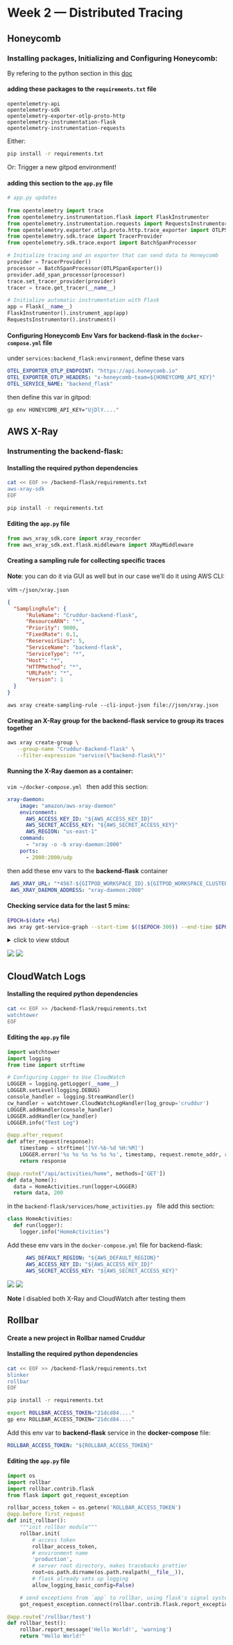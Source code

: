 # Week 2 — Distributed Tracing
## Honeycomb
### Installing packages, Initializing and Configuring Honeycomb:
By refering to the python section in this [doc](https://ui.honeycomb.io/mo.shaaban1995-gettingstarted/environments/cruddur/send-data#)
#### adding these packages to the ```requirements.txt``` file
```
opentelemetry-api 
opentelemetry-sdk 
opentelemetry-exporter-otlp-proto-http 
opentelemetry-instrumentation-flask 
opentelemetry-instrumentation-requests
```
Either:
```sh
pip install -r requirements.txt
```
Or:
Trigger a new gitpod environment!

#### adding this section to the ```app.py``` file
```py
# app.py updates
    
from opentelemetry import trace
from opentelemetry.instrumentation.flask import FlaskInstrumentor
from opentelemetry.instrumentation.requests import RequestsInstrumentor
from opentelemetry.exporter.otlp.proto.http.trace_exporter import OTLPSpanExporter
from opentelemetry.sdk.trace import TracerProvider
from opentelemetry.sdk.trace.export import BatchSpanProcessor

# Initialize tracing and an exporter that can send data to Honeycomb
provider = TracerProvider()
processor = BatchSpanProcessor(OTLPSpanExporter())
provider.add_span_processor(processor)
trace.set_tracer_provider(provider)
tracer = trace.get_tracer(__name__)

# Initialize automatic instrumentation with Flask
app = Flask(__name__)
FlaskInstrumentor().instrument_app(app)
RequestsInstrumentor().instrument()
```
#### Configuring Honeycomb Env Vars for backend-flask in the ```docker-compose.yml``` file
under ```services:backend_flask:environment```, define these vars
```yml
OTEL_EXPORTER_OTLP_ENDPOINT: "https://api.honeycomb.io"
OTEL_EXPORTER_OTLP_HEADERS: "x-honeycomb-team=${HONEYCOMB_API_KEY}"
OTEL_SERVICE_NAME: "backend_flask"
```
then define this var in gitpod:
```sh
gp env HONEYCOMB_API_KEY="UjDlY...."
```

## AWS X-Ray
### Instrumenting the backend-flask:
#### Installing the required python dependencies
```sh
cat << EOF >> /backend-flask/requirements.txt
aws-xray-sdk
EOF
```
```sh
pip install -r requirements.txt
```
#### Editing the ```app.py``` file
```py
from aws_xray_sdk.core import xray_recorder
from aws_xray_sdk.ext.flask.middleware import XRayMiddleware
```
#### Creating a sampling rule for collecting specific traces
**Note**: you can do it via GUI as well but in our case we'll do it using AWS CLI:

vim ```~/json/xray.json```
```json
{
  "SamplingRule": {
      "RuleName": "Cruddur-backend-flask",
      "ResourceARN": "*",
      "Priority": 9000,
      "FixedRate": 0.1,
      "ReservoirSize": 5,
      "ServiceName": "backend-flask",
      "ServiceType": "*",
      "Host": "*",
      "HTTPMethod": "*",
      "URLPath": "*",
      "Version": 1
  }
}
```
``` aws xray create-sampling-rule --cli-input-json file://json/xray.json ```

#### Creating an X-Ray group for the backend-flask service to group its traces together
```sh
aws xray create-group \
   --group-name "Cruddur-Backend-flask" \
   --filter-expression "service(\"backend-flask\")"
```
#### Running the X-Ray daemon as a container:
```vim ~/docker-compose.yml ```
then add this section:
```yml
xray-daemon:
    image: "amazon/aws-xray-daemon"
    environment:
      AWS_ACCESS_KEY_ID: "${AWS_ACCESS_KEY_ID}"
      AWS_SECRET_ACCESS_KEY: "${AWS_SECRET_ACCESS_KEY}"
      AWS_REGION: "us-east-1"
    command:
      - "xray -o -b xray-daemon:2000"
    ports:
      - 2000:2000/udp
```
then add these env vars to the **backend-flask** container
```yml
 AWS_XRAY_URL: "*4567-${GITPOD_WORKSPACE_ID}.${GITPOD_WORKSPACE_CLUSTER_HOST}*"
 AWS_XRAY_DAEMON_ADDRESS: "xray-daemon:2000"
```
#### Checking service data for the last 5 mins:
```sh
EPOCH=$(date +%s)
aws xray get-service-graph --start-time $(($EPOCH-300)) --end-time $EPOCH
```
<details>
<summary>click to view stdout</summary>

```json
    {
    "Services": [
        {
            "ReferenceId": 0,
            "Name": "4567-mosh95-awsbootcampcrudd-zl9lgt6sp3k.ws-eu89.gitpod.io",
            "Names": [
                "4567-mosh95-awsbootcampcrudd-zl9lgt6sp3k.ws-eu89.gitpod.io"
            ],
            "Root": true,
            "State": "active",
            "StartTime": "2023-03-03T16:05:54+00:00",
            "EndTime": "2023-03-03T16:07:49+00:00",
            "Edges": [],
            "SummaryStatistics": {
                "OkCount": 4,
                "ErrorStatistics": {
                    "ThrottleCount": 0,
                    "OtherCount": 1,
                    "TotalCount": 1
                },
                "FaultStatistics": {
                    "OtherCount": 0,
                    "TotalCount": 0
                },
                "TotalCount": 5,
                "TotalResponseTime": 0.004
            },
            "DurationHistogram": [
                {
                    "Value": 0.001,
                    "Count": 5
                }
            ],
            "ResponseTimeHistogram": [
                {
                    "Value": 0.001,
                    "Count": 5
                }
            ]
        },
        {
            "ReferenceId": 1,
            "Name": "4567-mosh95-awsbootcampcrudd-zl9lgt6sp3k.ws-eu89.gitpod.io",
            "Names": [
                "4567-mosh95-awsbootcampcrudd-zl9lgt6sp3k.ws-eu89.gitpod.io"
            ],
            "Type": "client",
            "State": "unknown",
            "StartTime": "2023-03-03T16:05:54+00:00",
            "EndTime": "2023-03-03T16:07:49+00:00",
            "Edges": [
                {
                    "ReferenceId": 0,
                    "StartTime": "2023-03-03T16:05:54+00:00",
                    "EndTime": "2023-03-03T16:07:49+00:00",
                    "SummaryStatistics": {
                        "OkCount": 4,
                        "ErrorStatistics": {
                            "ThrottleCount": 0,
                            "OtherCount": 1,
                            "TotalCount": 1
                        },
                        "FaultStatistics": {
                            "OtherCount": 0,
                            "TotalCount": 0
                        },
                        "TotalCount": 5,
                        "TotalResponseTime": 0.004
                    },
                    "ResponseTimeHistogram": [
                        {
                            "Value": 0.001,
                            "Count": 5
                        }
                    ],
                    "Aliases": []
                }
            ]
        },
        {
            "ReferenceId": 2,
            "Name": "backend-flask",
            "Names": [
                "backend-flask"
            ],
            "Root": true,
            "State": "active",
            "StartTime": "2023-03-03T16:04:04+00:00",
            "EndTime": "2023-03-03T16:08:05+00:00",
            "Edges": [],
            "SummaryStatistics": {
                "OkCount": 5,
                "ErrorStatistics": {
                    "ThrottleCount": 0,
                    "OtherCount": 0,
                    "TotalCount": 0
                },
                "FaultStatistics": {
                    "OtherCount": 0,
                    "TotalCount": 0
                },
                "TotalCount": 5,
                "TotalResponseTime": 0.004
            },
            "DurationHistogram": [
                {
                    "Value": 0.001,
                    "Count": 5
                }
            ],
            "ResponseTimeHistogram": [
                {
                    "Value": 0.001,
                    "Count": 5
                }
            ]
        },
        {
            "ReferenceId": 3,
            "Name": "backend-flask",
            "Names": [
                "backend-flask"
            ],
            "Type": "client",
            "State": "unknown",
            "StartTime": "2023-03-03T16:04:04+00:00",
            "EndTime": "2023-03-03T16:08:05+00:00",
            "Edges": [
                {
                    "ReferenceId": 2,
                    "StartTime": "2023-03-03T16:04:04+00:00",
                    "EndTime": "2023-03-03T16:08:05+00:00",
                    "SummaryStatistics": {
                        "OkCount": 5,
                        "ErrorStatistics": {
                            "ThrottleCount": 0,
                            "OtherCount": 0,
                            "TotalCount": 0
                        },
                        "FaultStatistics": {
                            "OtherCount": 0,
                            "TotalCount": 0
                        },
                        "TotalCount": 5,
                        "TotalResponseTime": 0.004
                    },
                    "ResponseTimeHistogram": [
                        {
                            "Value": 0.001,
                            "Count": 5
                        }
                    ],
                    "Aliases": []
                }
            ]
        }
    ],
    "StartTime": "2023-03-03T16:04:04+00:00",
    "EndTime": "2023-03-03T16:08:04+00:00",
    "ContainsOldGroupVersions": false
    }
```
</details>

![](assets/xray.png)
![](assets/xray2.png)

## CloudWatch Logs
#### Installing the required python dependencies
```sh
cat << EOF >> /backend-flask/requirements.txt
watchtower
EOF
```

#### Editing the ```app.py``` file
```py
import watchtower
import logging
from time import strftime
```
```py
# Configuring Logger to Use CloudWatch
LOGGER = logging.getLogger(__name__)
LOGGER.setLevel(logging.DEBUG)
console_handler = logging.StreamHandler()
cw_handler = watchtower.CloudWatchLogHandler(log_group='cruddur')
LOGGER.addHandler(console_handler)
LOGGER.addHandler(cw_handler)
LOGGER.info("Test Log")
```
```py
@app.after_request
def after_request(response):
    timestamp = strftime('[%Y-%b-%d %H:%M]')
    LOGGER.error('%s %s %s %s %s %s', timestamp, request.remote_addr, request.method, request.scheme, request.full_path, response.status)
    return response
```
```py
@app.route("/api/activities/home", methods=['GET'])
def data_home():
  data = HomeActivities.run(logger=LOGGER)
  return data, 200
```
in the ```backend-flask/services/home_activities.py ``` file add this section:
```py
class HomeActivities:
  def run(logger):
    logger.info("HomeActivities")
```
Add these env vars in the ```docker-compose.yml``` file for backend-flask:
```yml
      AWS_DEFAULT_REGION: "${AWS_DEFAULT_REGION}"
      AWS_ACCESS_KEY_ID: "${AWS_ACCESS_KEY_ID}"
      AWS_SECRET_ACCESS_KEY: "${AWS_SECRET_ACCESS_KEY}"
```
![](assets/cw.png)
![](assets/cw2.png)

**Note** I disabled both X-Ray and CloudWatch after testing them

## Rollbar
#### Create a new project in Rollbar named **Cruddur**
#### Installing the required python dependencies
```sh
cat << EOF >> /backend-flask/requirements.txt
blinker
rollbar
EOF
```
```sh
pip install -r requirements.txt
```
```sh
export ROLLBAR_ACCESS_TOKEN="21dcd84...."
gp env ROLLBAR_ACCESS_TOKEN="21dcd84...."
```
Add this env var to **backend-flask** service in the **docker-compose** file:
```yml
ROLLBAR_ACCESS_TOKEN: "${ROLLBAR_ACCESS_TOKEN}"
```
#### Editing the ```app.py``` file
```py
import os
import rollbar
import rollbar.contrib.flask
from flask import got_request_exception
```
```py
rollbar_access_token = os.getenv('ROLLBAR_ACCESS_TOKEN')
@app.before_first_request
def init_rollbar():
    """init rollbar module"""
    rollbar.init(
        # access token
        rollbar_access_token,
        # environment name
        'production',
        # server root directory, makes tracebacks prettier
        root=os.path.dirname(os.path.realpath(__file__)),
        # flask already sets up logging
        allow_logging_basic_config=False)

    # send exceptions from `app` to rollbar, using flask's signal system.
    got_request_exception.connect(rollbar.contrib.flask.report_exception, app)
```
```py
@app.route('/rollbar/test')
def rollbar_test():
    rollbar.report_message('Hello World!', 'warning')
    return "Hello World!"
```
